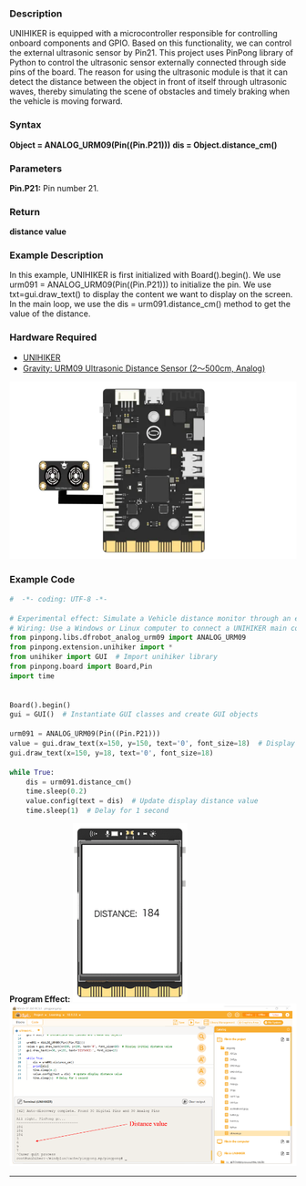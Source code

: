 ### **Description**
UNIHIKER is equipped with a microcontroller responsible for controlling onboard components and GPIO. Based on this functionality, we can control the external ultrasonic sensor by Pin21. This project uses PinPong library of Python to control the ultrasonic sensor externally connected through side pins of the board. The reason for using the ultrasonic module is that it can detect the distance between the object in front of itself through ultrasonic waves, thereby simulating the scene of obstacles and timely braking when the vehicle is moving forward.
### **Syntax**
**Object = ANALOG_URM09(Pin((Pin.P21)))**
**dis = Object.distance_cm()**
### **Parameters**
**Pin.P21:** Pin number 21.
### **Return**
**distance value**
### **Example Description**
In this example, UNIHIKER is first initialized with Board().begin(). We use urm091 = ANALOG_URM09(Pin((Pin.P21))) to initialize the pin. We use txt=gui.draw_text() to display the content we want to display on the screen. In the main loop, we use the dis = urm091.distance_cm() method to get the value of the distance.
### **Hardware Required**

- [UNIHIKER](https://www.dfrobot.com/product-2691.html)
- [Gravity: URM09 Ultrasonic Distance Sensor (2～500cm, Analog)](https://www.dfrobot.com/product-1862.html)

![](img/2_Ultrasonic_sensor/1720429186802-f4c82209-f75e-4fad-a929-eb6fa7d8e52f.png)
### **Example Code**
```python
#  -*- coding: UTF-8 -*-

# Experimental effect: Simulate a Vehicle distance monitor through an external ultrasonic sensor and GUI interface
# Wiring: Use a Windows or Linux computer to connect a UNIHIKER main control board, Pin21 connects the ultrasonic sensor
from pinpong.libs.dfrobot_analog_urm09 import ANALOG_URM09
from pinpong.extension.unihiker import *
from unihiker import GUI  # Import unihiker library
from pinpong.board import Board,Pin
import time


Board().begin()
gui = GUI()  # Instantiate GUI classes and create GUI objects

urm091 = ANALOG_URM09(Pin((Pin.P21)))
value = gui.draw_text(x=150, y=150, text='0', font_size=18)  # Display initial distance value
gui.draw_text(x=150, y=18, text='0', font_size=18)

while True:
    dis = urm091.distance_cm()
    time.sleep(0.2)
    value.config(text = dis)  # Update display distance value
    time.sleep(1)  # Delay for 1 second
```
**Program Effect:**
![image.png](img/2_Ultrasonic_sensor/1722925528232-827ef5a1-d4c1-4a87-afe4-0b8bc15d8aff.png)
![image.png](img/2_Ultrasonic_sensor/1722925643812-caa9f9f5-fce1-469e-8166-d38104c0e39f.png)


---
